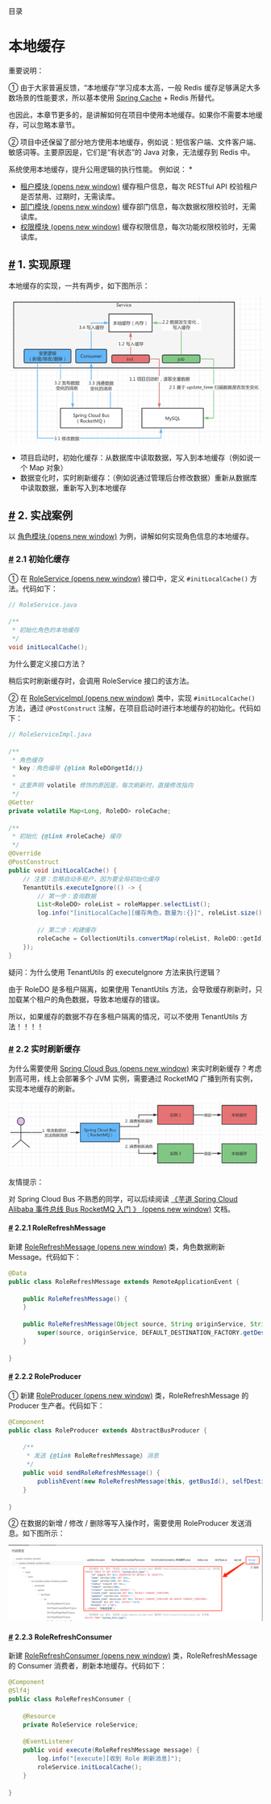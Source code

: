 目录

# 本地缓存

重要说明：

① 由于大家普遍反馈，“本地缓存”学习成本太高，一般 Redis 缓存足够满足大多数场景的性能要求，所以基本使用 [Spring Cache](/redis-cache) + Redis 所替代。

也因此，本章节更多的，是讲解如何在项目中使用本地缓存。如果你不需要本地缓存，可以忽略本章节。

② 项目中还保留了部分地方使用本地缓存，例如说：短信客户端、文件客户端、敏感词等。主要原因是，它们是“有状态”的 Java 对象，无法缓存到 Redis 中。

系统使用本地缓存，提升公用逻辑的执行性能。 例如说： \*

*   [租户模块 (opens new window)](https://github.com/YunaiV/yudao-cloud/blob/master/yudao-module-system/yudao-module-system-biz/src/main/java/cn/iocoder/yudao/module/system/service/tenant/TenantServiceImpl.java) 缓存租户信息，每次 RESTful API 校验租户是否禁用、过期时，无需读库。
*   [部门模块 (opens new window)](https://github.com/YunaiV/yudao-cloud/blob/master/yudao-module-system/yudao-module-system-biz/src/main/java/cn/iocoder/yudao/module/system/service/dept/DeptServiceImpl.java) 缓存部门信息，每次数据权限校验时，无需读库。
*   [权限模块 (opens new window)](https://github.com/YunaiV/yudao-cloud/blob/master/yudao-module-system/yudao-module-system-biz/src/main/java/cn/iocoder/yudao/module/system/service/permission/PermissionServiceImpl.java) 缓存权限信息，每次功能权限校验时，无需读库。

## [#](#_1-实现原理) 1. 实现原理

本地缓存的实现，一共有两步，如下图所示：

![实现原理](./static/01-cloud.png)

*   项目启动时，初始化缓存：从数据库中读取数据，写入到本地缓存（例如说一个 Map 对象）
*   数据变化时，实时刷新缓存：（例如说通过管理后台修改数据）重新从数据库中读取数据，重新写入到本地缓存

## [#](#_2-实战案例) 2. 实战案例

以 [角色模块 (opens new window)](https://github.com/YunaiV/yudao-cloud/blob/master/yudao-module-system/yudao-module-system-biz/src/main/java/cn/iocoder/yudao/module/system/service/permission/RoleServiceImpl.java) 为例，讲解如何实现角色信息的本地缓存。

### [#](#_2-1-初始化缓存) 2.1 初始化缓存

① 在 [RoleService (opens new window)](https://github.com/YunaiV/yudao-cloud/blob/master/yudao-module-system/yudao-module-system-biz/src/main/java/cn/iocoder/yudao/module/system/service/permission/RoleService.java) 接口中，定义 `#initLocalCache()` 方法。代码如下：

```java
// RoleService.java

/**
 * 初始化角色的本地缓存
 */
void initLocalCache();

```

为什么要定义接口方法？

稍后实时刷新缓存时，会调用 RoleService 接口的该方法。

② 在 [RoleServiceImpl (opens new window)](https://github.com/YunaiV/yudao-cloud/blob/master/yudao-module-system/yudao-module-system-biz/src/main/java/cn/iocoder/yudao/module/system/service/permission/RoleServiceImpl.java) 类中，实现 `#initLocalCache()` 方法，通过 `@PostConstruct` 注解，在项目启动时进行本地缓存的初始化。代码如下：

```java
// RoleServiceImpl.java

/**
 * 角色缓存
 * key：角色编号 {@link RoleDO#getId()}
 *
 * 这里声明 volatile 修饰的原因是，每次刷新时，直接修改指向
 */
@Getter
private volatile Map<Long, RoleDO> roleCache;

/**
 * 初始化 {@link #roleCache} 缓存
 */
@Override
@PostConstruct
public void initLocalCache() {
    // 注意：忽略自动多租户，因为要全局初始化缓存
    TenantUtils.executeIgnore(() -> {
        // 第一步：查询数据
        List<RoleDO> roleList = roleMapper.selectList();
        log.info("[initLocalCache][缓存角色，数量为:{}]", roleList.size());
    
        // 第二步：构建缓存
        roleCache = CollectionUtils.convertMap(roleList, RoleDO::getId);
    });
}

```

疑问：为什么使用 TenantUtils 的 executeIgnore 方法来执行逻辑？

由于 RoleDO 是多租户隔离，如果使用 TenantUtils 方法，会导致缓存刷新时，只加载某个租户的角色数据，导致本地缓存的错误。

所以，如果缓存的数据不存在多租户隔离的情况，可以不使用 TenantUtils 方法！！！！

### [#](#_2-2-实时刷新缓存) 2.2 实时刷新缓存

为什么需要使用 [Spring Cloud Bus (opens new window)](https://spring.io/projects/spring-cloud-bus) 来实时刷新缓存？考虑到高可用，线上会部署多个 JVM 实例，需要通过 RocketMQ 广播到所有实例，实现本地缓存的刷新。

![实时刷新缓存](./static/02-cloud.png)

友情提示：

对 Spring Cloud Bus 不熟悉的同学，可以后续阅读 [《芋道 Spring Cloud Alibaba 事件总线 Bus RocketMQ 入门 》 (opens new window)](https://www.iocoder.cn/Spring-Cloud-Alibaba/Bus-RocketMQ/?yudao) 文档。

#### [#](#_2-2-1-rolerefreshmessage) 2.2.1 RoleRefreshMessage

新建 [RoleRefreshMessage (opens new window)](https://github.com/YunaiV/yudao-cloud/blob/master/yudao-module-system/yudao-module-system-biz/src/main/java/cn/iocoder/yudao/module/system/mq/message/permission/RoleRefreshMessage.java) 类，角色数据刷新 Message。代码如下：

```java
@Data
public class RoleRefreshMessage extends RemoteApplicationEvent {

    public RoleRefreshMessage() {
    }

    public RoleRefreshMessage(Object source, String originService, String destinationService) {
        super(source, originService, DEFAULT_DESTINATION_FACTORY.getDestination(destinationService));
    }

}

```

#### [#](#_2-2-2-roleproducer) 2.2.2 RoleProducer

① 新建 [RoleProducer (opens new window)](https://github.com/YunaiV/yudao-cloud/blob/master/yudao-module-system/yudao-module-system-biz/src/main/java/cn/iocoder/yudao/module/system/mq/producer/permission/RoleProducer.java) 类，RoleRefreshMessage 的 Producer 生产者。代码如下：

```java
@Component
public class RoleProducer extends AbstractBusProducer {

    /**
     * 发送 {@link RoleRefreshMessage} 消息
     */
    public void sendRoleRefreshMessage() {
        publishEvent(new RoleRefreshMessage(this, getBusId(), selfDestinationService()));
    }

}

```

② 在数据的新增 / 修改 / 删除等写入操作时，需要使用 RoleProducer 发送消息。如下图所示：

![调用 RoleProducer 示例](./static/03.png)

#### [#](#_2-2-3-rolerefreshconsumer) 2.2.3 RoleRefreshConsumer

新建 [RoleRefreshConsumer (opens new window)](https://github.com/YunaiV/yudao-cloud/blob/master/yudao-module-system/yudao-module-system-biz/src/main/java/cn/iocoder/yudao/module/system/mq/consumer/permission/RoleRefreshConsumer.java) 类，RoleRefreshMessage 的 Consumer 消费者，刷新本地缓存。代码如下：

```java
@Component
@Slf4j
public class RoleRefreshConsumer {

    @Resource
    private RoleService roleService;

    @EventListener
    public void execute(RoleRefreshMessage message) {
        log.info("[execute][收到 Role 刷新消息]");
        roleService.initLocalCache();
    }

}

```